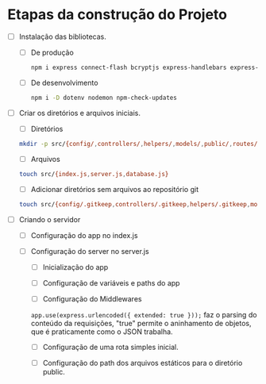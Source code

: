 # Etapas da construção do Projeto

- [ ] Instalação das bibliotecas.

  - [ ] De produção

    ```bash
    npm i express connect-flash bcryptjs express-handlebars express-session method-override mongoose passport passport-local
    ```

  - [ ] De desenvolvimento

    ```bash
    npm i -D dotenv nodemon npm-check-updates
    ```

- [ ] Criar os diretórios e arquivos iniciais.

  - [ ] Diretórios

  ```bash
  mkdir -p src/{config/,controllers/,helpers/,models/,public/,routes/,views}
  ```

  - [ ] Arquivos

  ```bash
  touch src/{index.js,server.js,database.js}
  ```

  - [ ] Adicionar diretórios sem arquivos ao repositório git

  ```bash
  touch src/{config/.gitkeep,controllers/.gitkeep,helpers/.gitkeep,models/.gitkeep,public/.gitkeep,routes/.gitkeep,views/.gitkeep}
  ```

- [ ] Criando o servidor

  - [ ] Configuração do app no index.js

  - [ ] Configuração do server no server.js

    - [ ] Inicialização do app

    - [ ] Configuração de variáveis e paths do app

    - [ ] Configuração do Middlewares

    `app.use(express.urlencoded({ extended: true }));`
    faz o parsing do conteúdo da requisições, "true"  permite o aninhamento de objetos, que é praticamente como o JSON trabalha.

    - [ ] Configuração de uma rota simples inicial.

    - [ ] Configuração do path dos arquivos estáticos para o diretório public.
